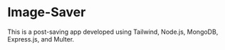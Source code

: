 # Image-Saver
This is a post-saving app developed using Tailwind, Node.js, MongoDB, Express.js, and Multer.
